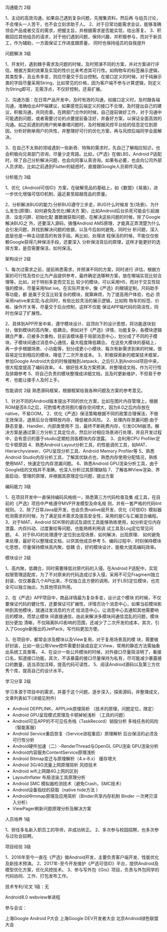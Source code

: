沟通能力 2级 

1、主动的高效沟通，如果自己遇到复杂问题，先搜集资料，然后再 与组员讨论，不会埋头一人苦干，也不会立刻求助于人。 
2、对于日常功能需求会议，能够准确领会产品或者交互的需求，把握主旨，并根据需求是否能实现，给出答复。 
3、积极回应其他组员的请求，对于他们遇到问题，保持兴趣，并积极参与，而对于新员工，作为辅助，一方面保证工作进度跟质量， 同时也保持组员的自我提升

问题解决 3级 

1、开发时，遇到棘手需求及问题的时候，及时预演不同的方案，并对方案进行评估，根据方案的效果及实现的性价比来考虑其可行性。如购物车的标签展示逻辑，其类型多，且业务多变，则应尽量交于后台控制。在接口定义的时候，对于纯展示类的字段尽量采用String，比如常见的价格，因为客户端不参与计算逻辑，则定义为String即可，无需浮点，不仅好控制，还易扩展。

2、沟通方面：在日常产品开发中，及时有效的沟通，如接口定义时，及时跟各端沟通，准确给出APP端建议，如果感觉后端定义的接口不合理，及时提出自己的建议，积极沟通，共同完善。在跨部门合作的时候，自己提前做好工作，对于沟通中可能遇到问题，或者需要讨论的点要提前备注好，并备好方案，以保证全面高效的沟通。如之前遇到的用户刷单暴增问题时，及时根据风控平台给的信息定位到原因，分析好刷单用户的共性，并整理好可行的优化方案，再与风控后端同学会面解决。

3、在自己不太熟的领域遇到一些新奇、特殊的需求时，先自己了解相应知识，也会积极向兄弟部门咨询，尽量少走弯路。比如，《严选》在做LBS，Android P适配时，除了自己分析解决问题，也会向同事认真咨询。如果有必要，也会向公司外部人员求助，比如之前遇到Flutter的疑惑时，直接跟Google人员邮件沟通。


分析能力 3级

1、优化《Android可信ID》方案，在破解竞品的基础上，如《数盟》《易盾》，进一步优化增强可信ID机制，逼近甚至超越竞品的质量。

2、分析解决BUG的能力:分析BUG遵守三步走，BUG什么时候发 生(场景)、为什么发生(原理)、如何避免及优化(解决方 案)，比如Android后台杀死可能会引起崩溃、没走闪屏、初始化配 置数据获取问题，在解决这些问题的时候，除了Google解决BUG之 外，还要深入源码，搞懂Android AMS原理，才能真正弄清楚为什么 会引发问题，并找到解决问题的依据，以及今后如何避免，同时分 析问题，深入底层也是一种主动提高的有效手段。再比如，处理进 程保活的时候，不能仅仅依赖Google获得几种保活手段，还要深入 分析保活背后的原理，这样才能更好的选择方案，是否需要保活，如何保活。


架构设计 2级

1、每次过需求之前，提前熟悉需求，并预演不同的方案，同时进行 评估，根据方案的可行性及性价比为产品提供参考，最终确定选哪种方案，放在哪端实现比较合理等。比如，对于特别多变而交互比 较少的模块，可以采用H5，而对于交互性较强的模块，尽量采用Nat ive。在实际开发中，像《严选》的眼镜定制，尺码助手等功能，都 是属于交互比较复杂的模块，就算麻烦，为了提高用户体验，也必 须采用native来实现;与此同时，有些比较灵活的展示逻辑，比如购 物车的标签、价格、操作开关等，尽量交于后台控制，这样不仅能 保证APP端代码的简洁性，同时也保证了扩展性。

2、具体到APP开发中来，遵守模块设计、自顶向下的设计思想，将功能逐块划分，做到模块的高内聚，低耦合。例如对于《严选》详情，功能复杂，各模块逻辑耦合严重，已被多次重构，目前该模块基于局部消息中心，划分成了不同的子模块，子模块间通过消息中心通信，最大程度降低耦合。 在这些大模块的基础上，再一步步根据场景、小功能等，划分成更小小模块，每次有新需求到来的时候，很容易定位到相应的模块，降低了二次开发成本。
3、积极探索新的框架技术框架，参加Google Android大会的时候接触到Jetpack，之后引入到Android项目中来，很大程度提高了编码效率。
4、做好技术及方案预演，并整理成文档，作为可行性及排期参考
5、将自己负责的模块整理成详细文档，且及时更新维护，不但易于参考，也能让接手人及时上手。


 性能调优 2级  熟悉源码框架，根据框架给我各种问题及方案的参考意见。

1、针对不同的Android版本提出不同的优化方案，比如在图片内存管理上，根据ROM是否8.0之后，可酌情考虑将图片缓存空间增大，因为8.0之后内存放在native，不易OOM。
2、优化《严选》保活策略根据不同的政策合理保活，不做无效保活，退居后台合理释放内存，降低被杀风险。
2、处理内存泄漏问题:由于静态变量、Handler、内部类使用不 当，最终不断耗费内存，引发OOM崩溃。解决方案是通过第三方分析工具定位点，然后针对相应场景进行处理，并且开发过程中，会有意识的基于studio定期检测各模块内存泄露。
3、会利用CPU Profiler定位卡顿原因
4、熟悉Android Layout分析工具，的性能调优工具，如MAT、Hierarchyviewer、GPU呈现分析工具、Android Memory Profiler等
5、熟悉Android Studio内存分析工具，了解其优缺点也，熟悉内存使用分配情况，熟练使用MAT，快速定位内存泄漏问题。
6、熟悉Android GPU渲染分析工具，由于Google给的文档并不准确，也深入分析过其原理缺陷
7、了解各种View渲染、界面启动、管理的原理，并根据其原理定位问题，提出方案


编码能力 3级

1、在项目开发中一直保持编码风格统一，熟悉第三方代码检查及集 成工具，在目前的《严选》项目中严格遵守MVP开发模型及命名规 则，并有一套严格的代码lint规则。
2、除了日常Java层开发，也会负责native层开发，优化《可信ID》模拟器检测需求的时候，为了满足技术需求及提高安全性，采用的是C与汇编混合编程。
3、对于MAT、Android SDK带的调试及调优工具能够熟练使用，如分析定位内存泄露、内存抖动、过度重绘等问题，也能熟练利用调 试工具及Log定位常见问题。
4、对于BUG的处理遵守:定位到出现场景、如何解决、出现原理、 如何避免来处理，最好可以整理成文档，以供其他成员参考
5、编码过程中，时刻保持模块化思想，尽量保持模块高内聚，低耦 合，好的模块设计，能极大提高编码效率。


模块设计 2级
 
1、高内聚，低耦合，同时需要降低对原代码的入侵。在Android P适配中，实现权限管理适配库，为了不对原来的代码造成过多入侵，采用不可见Fragment独立封装，仅仅暴露几个API出来，不仅独立且方便的调用。对于LBS定位模块，也完全可以独立抽出，为其他项目所用。

2、在《严选》APP项目中，商品详情最为复杂多变，设计这个模块 的时候，不仅要保证代码的健壮性，还要保证可扩展性，详情页功个消息中心，如果当前模块影响到其他模块，就通过发消息的方式 给消息中心，让消息中心去通知其他需要响应的模块，而禁止模块 间直接通信，由此来解决多模块间通信混乱的问题，模块划分更加 清晰，不仅隔离BUG影响的范围，还减少了二次开发的成本，其次，引入了Google新推出的JetPack，写代码更加方便。

3、在项目中，都常会涉及模块以及View复用，对于复用场景高的模 块，需要做好封装，比如一些公用View控件需要封装成自定义View，常用的静态方法需抽象出系统工具类等。
4、在设计一些公共模块的时候，对外接口尽量简洁明了，看接口名，知道接口功能，其次，不该暴露的接口尽量保持为私有，尽可能减少暴露接口的数量，适当添加注释，提高代码可读性，
5、阅读Android源码以及第三方优秀个库，提高自己的设计水平。


学习分享 2级

学习多源于项目中的需求，并基于这个问题，逐步深入，探索源码，并整理成文，文章列表如下(详细见附件)

* Android DEPPLINK、APPLink原理简析  （技术的原理，问题定位，限定）
* Android GPU呈现模式原理及卡顿掉帧浅析 （工具的问题）
* Android可见APP的不可见任务栈（TaskRecord）销毁分析    多栈任务的风险（智能客服）
* Android Service重启恢复（Service进程重启）原理解析   后台保活的必须及可行性分析
* Android硬件加速（二）-RenderThread与OpenGL GPU渲染  GPU渲染分析
* Android内容服务ContentService原理浅析
* Android Bitmap变迁与原理解析（4.x-8.x） 缓存增大
* Android 3G/4G流量上网原理简析       风控技术
* Android wifi上网跟4G上网的区别
* LayoutInflater 布局渲染工具原理分析
* Android SMC 模拟器检测技术（避免Crash，SMC技术）
* Android设备指纹的获取（native hide方法 ）
* Android中mmap原理及应用简析（Binder共享内存机制 Binder 一次拷贝深入分析）
* ViewPager刷新问题原理分析及解决方案

人员培养 1级

1、担任多名新入职员工的导师，并成功转正。 
2、多次参与校园招聘，也多次参与过社会招聘。

项目经验 3级

1、2016年至今一直在《严选》做Android开发，主要负责客户端开发、性能优化及新技术预演。 
2、2017年-至今开发维护《严选可信ID》平台，提供Android及模型优化方案，优化风控技术。
3、参与写外包《Gis》项目，负责与外包同学的代码协同、工作、打包发布工作。

技术专利/论文 1级：无

Android8.0 webview单进程

参与会议：

上海Google Android P大会
上海Google DEV开发者大会
北京Android绿色联盟大会